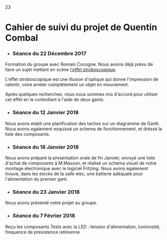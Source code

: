 23
# Cahier de suivi du projet de Quentin Combal

* ### Séance du 22 Décembre 2017 

Formation du groupe avec Romain Cocogne. Nous avions déjà prévu de faire un sujet mettant en scéne [*l'effet stroboscopique*](https://fr.wikipedia.org/wiki/Effet_stroboscopique).

L'effet stroboscopique est une illusion d'optique qui donne l'impression de ralentir, voire arreter complétement un objet en mouvement.

Aprés quelques recherches, nous nous sommes mis d'accord pour utiliser cet effet en le controllant à l'aide de deux gants.


* ### Séance du 12 Janvier 2018

Nous avons etabli une planification des taches sur un diagramme de Gantt. Nous avons egalement esquissé un schema de fonctionnement, et dréssé la liste des composants. 

* ### Séance du 18 Janvier 2018
Nous avons préparé la presentation orale de fin Janvier, envoyé une liste d'achat de composants à M.Masson, et réalisé un schema visuel de notre montage électronique avec le logiciel Fritzing. 
Nous avons également trouvé, dans les stocks de la salle elec, une batterie adéquate pour l'alimentation du premier gant.    

* ### Séance du 23 Janvier 2018
Nous avons présenté notre projet au groupe. 


* ### Séance du 7 Février 2018
Reçu les composants
Tests avec la LED : tension d'alimentation, luminosité, frequence de presistence retinienne
